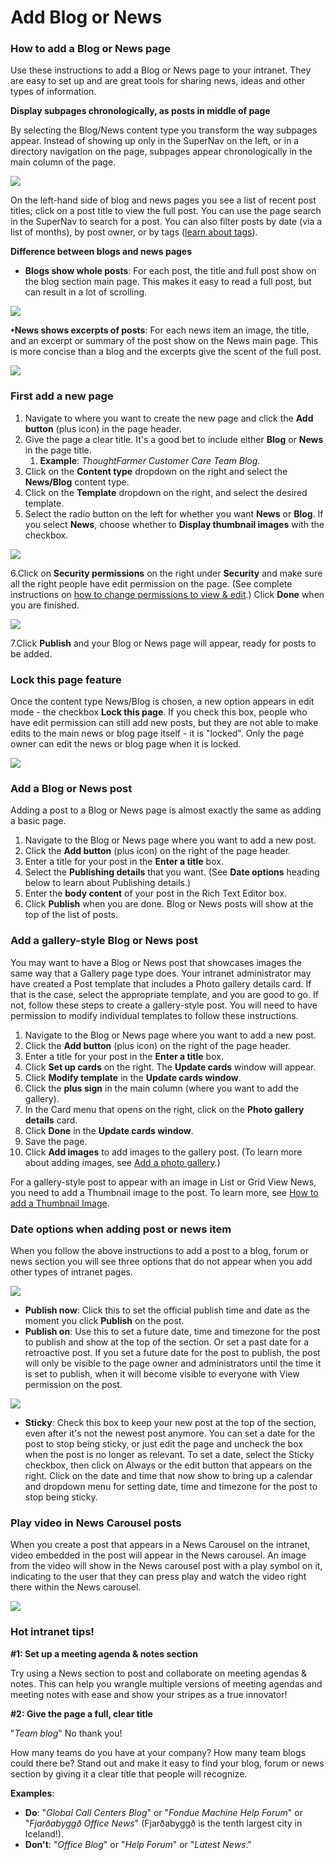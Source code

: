 # Add Blog or News

### How to add a Blog or News page

Use these instructions to add a Blog or News page to your intranet. They are easy to set up and are great tools for sharing news, ideas and other types of information.

**Display subpages chronologically, as posts in middle of page**

By selecting the Blog/News content type you transform the way subpages appear. Instead of showing up only in the SuperNav on the left, or in a directory navigation on the page, subpages appear chronologically in the main column of the page.

![](../../.gitbook/assets/1%20%2852%29.png)



On the left-hand side of blog and news pages you see a list of recent post titles; click on a post title to view the full post. You can use the page search in the SuperNav to search for a post. You can also filter posts by date \(via a list of months\), by post owner, or by tags \([learn about tags](../tags/)\).

**Difference between blogs and news pages**

* **Blogs show whole posts**: For each post, the title and full post show on the blog section main page. This makes it easy to read a full post, but can result in a lot of scrolling.

![](../../.gitbook/assets/2%20%2831%29.png)

**•News shows excerpts of posts**: For each news item an image, the title, and an excerpt or summary of the post show on the News main page. This is more concise than a blog and the excerpts give the scent of the full post.

![](../../.gitbook/assets/3%20%2826%29.png)



### First add a new page

1. Navigate to where you want to create the new page and click the **Add button** \(plus icon\) in the page header.
2. Give the page a clear title. It's a good bet to include either **Blog** or **News** in the page title.
   1. **Example**: _ThoughtFarmer Customer Care Team Blog_.
3. Click on the **Content type** dropdown on the right and select the **News/Blog** content type.
4. Click on the **Template** dropdown on the right, and select the desired template.
5. Select the radio button on the left for whether you want **News** or **Blog**. If you select **News**, choose whether to **Display thumbnail images** with the checkbox.

![](../../.gitbook/assets/4%20%284%29.jpg)

6.Click on **Security permissions** on the right under **Security** and make sure all the right people have edit permission on the page. \(See complete instructions on [how to change permissions to view & edit](../security-settings-and-permissions/permission-to-view-and-edit.md).\) Click **Done** when you are finished.

![](../../.gitbook/assets/5%20%2814%29.jpg)



7.Click **Publish** and your Blog or News page will appear, ready for posts to be added.

### Lock this page feature

Once the content type News/Blog is chosen, a new option appears in edit mode - the checkbox **Lock this page**. If you check this box, people who have edit permission can still add new posts, but they are not able to make edits to the main news or blog page itself - it is "locked". Only the page owner can edit the news or blog page when it is locked.

![](../../.gitbook/assets/6%20%283%29.jpg)

### Add a Blog or News post

Adding a post to a Blog or News page is almost exactly the same as adding a basic page.

1. Navigate to the Blog or News page where you want to add a new post.
2. Click the **Add button** \(plus icon\) on the right of the page header.
3. Enter a title for your post in the **Enter a title** box.
4. Select the **Publishing details** that you want. \(See **Date options** heading below to learn about Publishing details.\)
5. Enter the **body content** of your post in the Rich Text Editor box.
6. Click **Publish** when you are done. Blog or News posts will show at the top of the list of posts.

### Add a gallery-style Blog or News post

You may want to have a Blog or News post that showcases images the same way that a Gallery page type does. Your intranet administrator may have created a Post template that includes a Photo gallery details card. If that is the case, select the appropriate template, and you are good to go. If not, follow these steps to create a gallery-style post. You will need to have permission to modify individual templates to follow these instructions.

1. Navigate to the Blog or News page where you want to add a new post.
2. Click the **Add button** \(plus icon\) on the right of the page header.
3. Enter a title for your post in the **Enter a title** box.
4. Click **Set up cards** on the right. The **Update cards** window will appear.
5. Click **Modify template** in the **Update cards window**.
6. Click the **plus sign** in the main column \(where you want to add the gallery\).
7. In the Card menu that opens on the right, click on the **Photo gallery details** card.
8. Click **Done** in the **Update cards window**.
9. Save the page.
10. Click **Add images** to add images to the gallery post. \(To learn more about adding images, see [Add a photo gallery](add-a-photo-gallery/).\)

For a gallery-style post to appear with an image in List or Grid View News, you need to add a Thumbnail image to the post. To learn more, see [How to add a Thumbnail Image](../edit-page-contents/add-thumbnail-images/)​.

### Date options when adding post or news item

When you follow the above instructions to add a post to a blog, forum or news section you will see three options that do not appear when you add other types of intranet pages.

![](../../.gitbook/assets/7.png)



* **Publish now**: Click this to set the official publish time and date as the moment you click **Publish** on the post.
* **Publish on**: Use this to set a future date, time and timezone for the post to publish and show at the top of the section. Or set a past date for a retroactive post. If you set a future date for the post to publish, the post will only be visible to the page owner and administrators until the time it is set to publish, when it will become visible to everyone with View permission on the post.

![](../../.gitbook/assets/8%20%281%29.png)



* **Sticky**: Check this box to keep your new post at the top of the section, even after it's not the newest post anymore. You can set a date for the post to stop being sticky, or just edit the page and uncheck the box when the post is no longer as relevant. To set a date, select the Sticky checkbox, then click on Always or the edit button that appears on the right. Click on the date and time that now show to bring up a calendar and dropdown menu for setting date, time and timezone for the post to stop being sticky.

### Play video in News Carousel posts

When you create a post that appears in a News Carousel on the intranet, video embedded in the post will appear in the News carousel. An image from the video will show in the News carousel post with a play symbol on it, indicating to the user that they can press play and watch the video right there within the News carousel.

![](../../.gitbook/assets/9.jpg)



### Hot intranet tips!

**\#1: Set up a meeting agenda & notes section**

Try using a News section to post and collaborate on meeting agendas & notes. This can help you wrangle multiple versions of meeting agendas and meeting notes with ease and show your stripes as a true innovator!

**\#2: Give the page a full, clear title**

"_Team blog_" No thank you!  
  
How many teams do you have at your company? How many team blogs could there be? Stand out and make it easy to find your blog, forum or news section by giving it a clear title that people will recognize.  
  
**Examples**:

* **Do**: "_Global Call Centers Blog_" or "_Fondue Machine Help Forum_" or "_Fjarðabyggð Office News_" \(Fjarðabyggð is the tenth largest city in Iceland!\).
* **Don't**: "_Office Blog_" or "_Help Forum_" or "_Latest News_."


